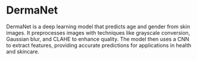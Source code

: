 # DermaNet
DermaNet is a deep learning model that predicts age and gender from skin images. It preprocesses images with techniques like grayscale conversion, Gaussian blur, and CLAHE to enhance quality. The model then uses a CNN to extract features, providing accurate predictions for applications in health and skincare.

